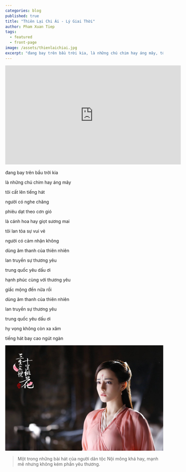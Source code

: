 ```yaml
---
categories: blog
published: true
title: "Thiên Lại Chi Ái - Lý Giai Thời"
author: Pham Xuan Tiep
tags:
  - featured
  - front-page
image: /assets/thienlaichiai.jpg
excerpt: "đang bay trên bầu trời kia, là những chú chim hay áng mây, tôi cất lên tiếng hát, người có nghe chăng"
---
```


<div align="center">
   <iframe width="560" height="315" src="http://www.youtube.com/embed/Eyfm7cRO2nk" frameborder="0" allowfullscreen>
   </iframe>
</div>

đang bay trên bầu trời kia

là những chú chim hay áng mây

tôi cất lên tiếng hát

người có nghe chăng

phiêu dạt theo cơn gió

là cánh hoa hay giọt sương mai

tôi lan tỏa sự vui vẻ

người có cảm nhận không

dùng âm thanh của thiên nhiên

lan truyền sự thương yêu

trung quốc yêu dấu ơi

hạnh phúc cùng với thương yêu

giấc mộng đến nữa rồi

dùng âm thanh của thiên nhiên

lan truyền sự thương yêu

trung quốc yêu dấu ơi

hy vọng không còn xa xăm

tiếng hát bay cao ngút ngàn

<div class="full-width">
<img alt="Thiên lại chi ái" src="/assets/thienlaichiai.jpg">
</div>

> Một trong những bài hát của người dân tộc Nội mông khá hay, mạnh mẽ nhưng không kém phần yêu thương.

